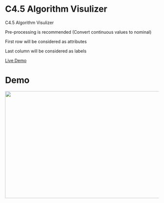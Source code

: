 # C4.5 Algorithm Visulizer

C4.5 Algorithm Visulizer

Pre-processing is recommended (Convert continuous values to nominal)

First row will be considered as attributes

Last column will be considered as labels

[Live Demo](https://saliherdemk.github.io)

# Demo

<img src="https://github.com/saliherdemk/C4.5-Algorithm-Visulizer/blob/master/media/demo.gif" width="550" height="350">
